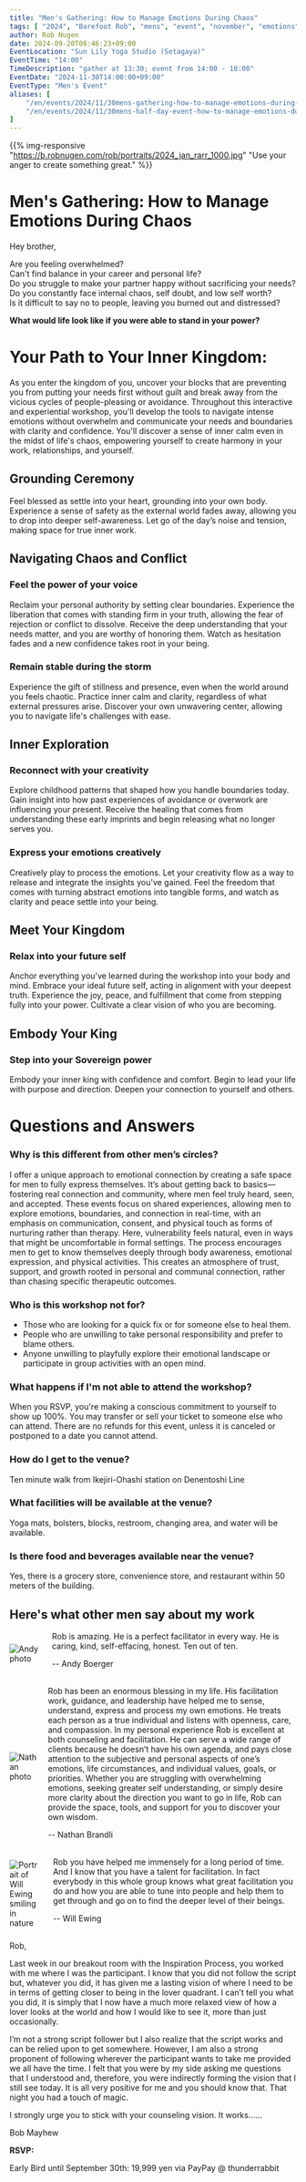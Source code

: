 ```yaml
---
title: "Men's Gathering: How to Manage Emotions During Chaos"
tags: [ "2024", "Barefoot Rob", "mens", "event", "november", "emotions", "men" ]
author: Rob Nugen
date: 2024-09-20T08:46:23+09:00
EventLocation: "Sun Lily Yoga Studio (Setagaya)"
EventTime: "14:00"
TimeDescription: "gather at 13:30; event from 14:00 - 18:00"
EventDate: "2024-11-30T14:00:00+09:00"
EventType: "Men's Event"
aliases: [
    "/en/events/2024/11/30mens-gathering-how-to-manage-emotions-during-chaos",
    "/en/events/2024/11/30mens-half-day-event-how-to-manage-emotions-during-chaos",
]
---
```


{{% img-responsive "https://b.robnugen.com/rob/portraits/2024_jan_rarr_1000.jpg" "Use your anger to create something great." %}}

# Men's Gathering: How to Manage Emotions During Chaos

Hey brother,

Are you feeling overwhelmed?
<br>Can't find balance in your career and personal life?
<br>Do you struggle to make your partner happy without sacrificing your needs?
<br>Do you constantly face internal chaos, self doubt, and low self worth?
<br>Is it difficult to say no to people, leaving you burned out and distressed?

**What would life look like if you were able to stand in your power?**

# Your Path to Your Inner Kingdom:

As you enter the kingdom of you, uncover your blocks that are
preventing you from putting your needs first without guilt and break
away from the vicious cycles of people-pleasing or avoidance.
Throughout this interactive and experiential workshop, you'll develop
the tools to navigate intense emotions without overwhelm and
communicate your needs and boundaries with clarity and confidence.
You'll discover a sense of inner calm even in the midst of life's
chaos, empowering yourself to create harmony in your work,
relationships, and yourself.

## Grounding Ceremony

Feel blessed as settle into your heart, grounding into your own body.
Experience a sense of safety as the external world fades away,
allowing you to drop into deeper self-awareness. Let go of the day’s
noise and tension, making space for true inner work.

## Navigating Chaos and Conflict

### Feel the power of your voice

Reclaim your personal authority by setting clear boundaries.
Experience the liberation that comes with standing firm in your truth,
allowing the fear of rejection or conflict to dissolve.  Receive the
deep understanding that your needs matter, and you are worthy of
honoring them.  Watch as hesitation fades and a new confidence takes
root in your being.

### Remain stable during the storm

Experience the gift of stillness and presence, even when the world
around you feels chaotic.  Practice inner calm and clarity, regardless
of what external pressures arise.  Discover your own unwavering
center, allowing you to navigate life's challenges with ease.

## Inner Exploration

### Reconnect with your creativity

Explore childhood patterns that shaped how you handle boundaries
today.  Gain insight into how past experiences of avoidance or
overwork are influencing your present. Receive the healing that comes
from understanding these early imprints and begin releasing what no
longer serves you.

### Express your emotions creatively

Creatively play to process the emotions. Let your creativity flow as a
way to release and integrate the insights you've gained. Feel the
freedom that comes with turning abstract emotions into tangible forms,
and watch as clarity and peace settle into your being.

## Meet Your Kingdom

### Relax into your future self

Anchor everything you’ve learned during the workshop into your body
and mind. Embrace your ideal future self, acting in alignment with
your deepest truth.  Experience the joy, peace, and fulfillment that
come from stepping fully into your power.  Cultivate a clear vision of
who you are becoming.

## Embody Your King

### Step into your Sovereign power

Embody your inner king with confidence and comfort.  Begin to lead
your life with purpose and direction.  Deepen your connection to
yourself and others.

# Questions and Answers

### **Why is this different from other men’s circles?**

I offer a unique approach to emotional connection by creating a safe space for men to fully express themselves. It’s about getting back to basics—fostering real connection and community, where men feel truly heard, seen, and accepted. These events focus on shared experiences, allowing men to explore emotions, boundaries, and connection in real-time, with an emphasis on communication, consent, and physical touch as forms of nurturing rather than therapy. Here, vulnerability feels natural, even in ways that might be uncomfortable in formal settings. The process encourages men to get to know themselves deeply through body awareness, emotional expression, and physical activities. This creates an atmosphere of trust, support, and growth rooted in personal and communal connection, rather than chasing specific therapeutic outcomes.

### **Who is this workshop not for?**

* Those who are looking for a quick fix or for someone else to heal them.
* People who are unwilling to take personal responsibility and prefer to blame others.
* Anyone unwilling to playfully explore their emotional landscape or participate in group activities with an open mind.

### **What happens if I'm not able to attend the workshop?**

When you RSVP, you're making a conscious commitment to yourself to show up 100%. You may transfer or sell your ticket to someone else who can attend.  There are no refunds for this event, unless it is canceled or postponed to a date you cannot attend.

### **How do I get to the venue?**

Ten minute walk from Ikejiri-Ohashi station on Denentoshi Line

### **What facilities will be available at the venue?**

Yoga mats, bolsters, blocks, restroom, changing area, and water will be available.

### **Is there food and beverages available near the venue?**

Yes, there is a grocery store, convenience store, and restaurant within 50 meters of the building.


## Here's what other men say about my work

<div class="walk-segment">
<div style="display: flex; align-items: center;">
<img src="https://b.robnugen.com/sites/rnc/2024/andy_testimonial.jpeg" alt="Andy photo" style="margin-right: 20px;">
<div>
Rob is amazing. He is a perfect facilitator in every way.
He is caring, kind, self-effacing, honest. Ten out of ten.

-- Andy Boerger
</div>
</div>
</div>
<br>
<div class="walk-segment">
<div style="display: flex; align-items: center;">
<img src="https://b.robnugen.com/sites/rnc/2024/nathan_testimonial.jpg" alt="Nathan photo" style="margin-right: 20px;">
<div>
Rob has been an enormous blessing in my life. His facilitation work, guidance,
and leadership have helped me to sense, understand, express and process my own
emotions. He treats each person as a true individual and listens with openness,
care, and compassion. In my personal experience Rob is excellent at both
counseling and facilitation. He can serve a wide range of clients because he
doesn’t have his own agenda, and pays close attention to the subjective and
personal aspects of one’s emotions, life circumstances, and individual values,
goals, or priorities. Whether you are struggling with overwhelming emotions,
seeking greater self understanding, or simply desire more clarity about the
direction you want to go in life, Rob can provide the space, tools, and support
for you to discover your own wisdom.

-- Nathan Brandli
</div>
</div>
</div>
<br>
<div class="walk-segment">
<div style="display: flex; align-items: center;">
<img src="https://b.robnugen.com/sites/rnc/2024/will_testimonial.jpg" alt="Portrait of Will Ewing smiling in nature" style="margin-right: 20px;">
<div>
Rob you have helped me immensely for a long period of time. And I know that you have a talent for facilitation. In fact everybody in this whole group knows what great facilitation you do and how you are able to tune into people and help them to get through and go on to find the deeper level of their beings.

-- Will Ewing
</div>
</div>
</div>
<br>
<div class="walk-segment">
Rob,

Last week in our breakout room with the Inspiration Process, you worked with me where I was the participant.
I know that you did not follow the script but, whatever you did, it has given me a lasting vision of where
I need to be in terms of getting closer to being in the lover quadrant.  I can’t tell you what you did,
it is simply that I now have a much more relaxed view of how a lover looks at the world and how
I would like to see it, more than just occasionally.

I’m not a strong script follower but I also realize that the script works and can be relied upon to get somewhere.
However, I am also a strong proponent of following wherever the participant wants to take me provided we all have the time.
I felt that you were by my side asking me questions that I understood and, therefore, you were indirectly
forming the vision that I still see today.  It is all very positive for me and you should know that.
That night you had a touch of magic.

I strongly urge you to stick with your counseling vision.  It works……

Bob Mayhew
</div>

**RSVP:**

Early Bird until September 30th: 19,999 yen via PayPay @ thunderrabbit




